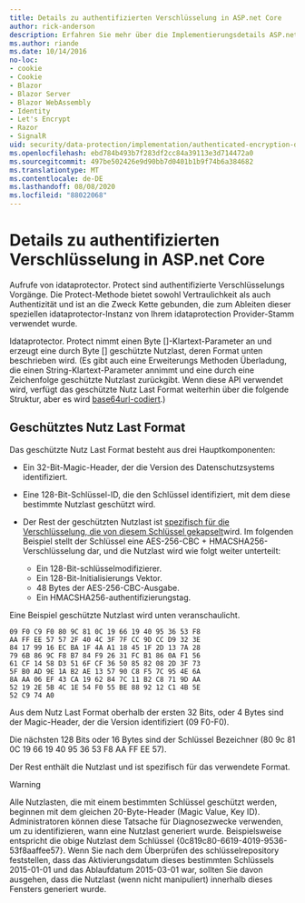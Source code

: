 ```yaml
---
title: Details zu authentifizierten Verschlüsselung in ASP.net Core
author: rick-anderson
description: Erfahren Sie mehr über die Implementierungsdetails ASP.net Core authentifizierte Verschlüsselung für den Datenschutz.
ms.author: riande
ms.date: 10/14/2016
no-loc:
- cookie
- Cookie
- Blazor
- Blazor Server
- Blazor WebAssembly
- Identity
- Let's Encrypt
- Razor
- SignalR
uid: security/data-protection/implementation/authenticated-encryption-details
ms.openlocfilehash: ebd784b493b7f283df2cc84a39113e3d714472a0
ms.sourcegitcommit: 497be502426e9d90bb7d0401b1b9f74b6a384682
ms.translationtype: MT
ms.contentlocale: de-DE
ms.lasthandoff: 08/08/2020
ms.locfileid: "88022068"
---
```

# <a name="authenticated-encryption-details-in-aspnet-core"></a>Details zu authentifizierten Verschlüsselung in ASP.net Core

<a name="data-protection-implementation-authenticated-encryption-details"></a>

Aufrufe von idataprotector. Protect sind authentifizierte Verschlüsselungs Vorgänge. Die Protect-Methode bietet sowohl Vertraulichkeit als auch Authentizität und ist an die Zweck Kette gebunden, die zum Ableiten dieser speziellen idataprotector-Instanz von Ihrem idataprotection Provider-Stamm verwendet wurde.

Idataprotector. Protect nimmt einen Byte []-Klartext-Parameter an und erzeugt eine durch Byte [] geschützte Nutzlast, deren Format unten beschrieben wird. (Es gibt auch eine Erweiterungs Methoden Überladung, die einen String-Klartext-Parameter annimmt und eine durch eine Zeichenfolge geschützte Nutzlast zurückgibt. Wenn diese API verwendet wird, verfügt das geschützte Nutz Last Format weiterhin über die folgende Struktur, aber es wird [base64url-codiert](https://tools.ietf.org/html/rfc4648#section-5).)

## <a name="protected-payload-format"></a>Geschütztes Nutz Last Format

Das geschützte Nutz Last Format besteht aus drei Hauptkomponenten:

* Ein 32-Bit-Magic-Header, der die Version des Datenschutzsystems identifiziert.

* Eine 128-Bit-Schlüssel-ID, die den Schlüssel identifiziert, mit dem diese bestimmte Nutzlast geschützt wird.

* Der Rest der geschützten Nutzlast ist [spezifisch für die Verschlüsselung, die von diesem Schlüssel gekapselt](xref:security/data-protection/implementation/subkeyderivation#data-protection-implementation-subkey-derivation)wird. Im folgenden Beispiel stellt der Schlüssel eine AES-256-CBC + HMACSHA256-Verschlüsselung dar, und die Nutzlast wird wie folgt weiter unterteilt:
  * Ein 128-Bit-schlüsselmodifizierer.
  * Ein 128-Bit-Initialisierungs Vektor.
  * 48 Bytes der AES-256-CBC-Ausgabe.
  * Ein HMACSHA256-authentifizierungstag.

Eine Beispiel geschützte Nutzlast wird unten veranschaulicht.

```
09 F0 C9 F0 80 9C 81 0C 19 66 19 40 95 36 53 F8
AA FF EE 57 57 2F 40 4C 3F 7F CC 9D CC D9 32 3E
84 17 99 16 EC BA 1F 4A A1 18 45 1F 2D 13 7A 28
79 6B 86 9C F8 B7 84 F9 26 31 FC B1 86 0A F1 56
61 CF 14 58 D3 51 6F CF 36 50 85 82 08 2D 3F 73
5F B0 AD 9E 1A B2 AE 13 57 90 C8 F5 7C 95 4E 6A
8A AA 06 EF 43 CA 19 62 84 7C 11 B2 C8 71 9D AA
52 19 2E 5B 4C 1E 54 F0 55 BE 88 92 12 C1 4B 5E
52 C9 74 A0
```

Aus dem Nutz Last Format oberhalb der ersten 32 Bits, oder 4 Bytes sind der Magic-Header, der die Version identifiziert (09 F0-F0).

Die nächsten 128 Bits oder 16 Bytes sind der Schlüssel Bezeichner (80 9c 81 0C 19 66 19 40 95 36 53 F8 AA FF EE 57).

Der Rest enthält die Nutzlast und ist spezifisch für das verwendete Format.

> [!WARNING]
> Alle Nutzlasten, die mit einem bestimmten Schlüssel geschützt werden, beginnen mit dem gleichen 20-Byte-Header (Magic Value, Key ID). Administratoren können diese Tatsache für Diagnosezwecke verwenden, um zu identifizieren, wann eine Nutzlast generiert wurde. Beispielsweise entspricht die obige Nutzlast dem Schlüssel {0c819c80-6619-4019-9536-53f8aaffee57}. Wenn Sie nach dem Überprüfen des schlüsselrepository feststellen, dass das Aktivierungsdatum dieses bestimmten Schlüssels 2015-01-01 und das Ablaufdatum 2015-03-01 war, sollten Sie davon ausgehen, dass die Nutzlast (wenn nicht manipuliert) innerhalb dieses Fensters generiert wurde.
